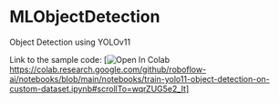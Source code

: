 # MLObjectDetection
Object Detection using YOLOv11

Link to the sample code: [![Open In Colab](https://colab.research.google.com/assets/colab-badge.svg) https://colab.research.google.com/github/roboflow-ai/notebooks/blob/main/notebooks/train-yolo11-object-detection-on-custom-dataset.ipynb#scrollTo=wqrZUG5e2_It]
